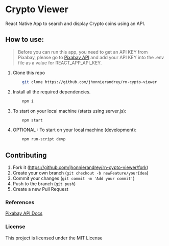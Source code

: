 # Crypto Viewer

React Native App to search and display Crypto coins using an API.

<!-- > Images from [Pixabay](https://pixabay.com/) -->

## How to use:

> Before you can run this app, you need to get an API KEY from Pixabay, please go to [Pixabay API](https://pixabay.com/service/about/api/) and add your API KEY into the .env file as a value for REACT_APP_API_KEY.

1. Clone this repo

   ```bash
       git clone https://github.com/jhonnierandrey/rn-cypto-viewer
   ```

2. Install all the required dependencies.

   ```bash
       npm i
   ```

3. To start on your local machine (starts using server.js):

   ```bash
       npm start
   ```

4. OPTIONAL : To start on your local machine (development):

   ```bash
       npm run-script devp
   ```

## Contributing

1. Fork it (<https://github.com/jhonnierandrey/rn-cypto-viewer/fork>)
2. Create your own branch (`git checkout -b newFeature/yourIdea`)
3. Commit your changes (`git commit -m 'Add your commit'`)
4. Push to the branch (`git push`)
5. Create a new Pull Request

### References

[Pixabay API Docs](https://pixabay.com/api/docs/)

### License

This project is licensed under the MIT License
